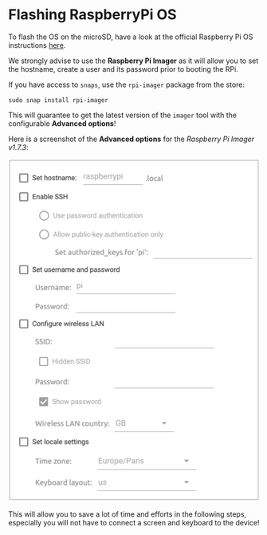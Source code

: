 # Flashing RaspberryPi OS

To flash the OS on the microSD, have a look at the official Raspberry Pi OS instructions [here](https://www.raspberrypi.com/software/).

We strongly advise to use the **Raspberry Pi Imager** as it will allow you to set the hostname, create a user and its password prior to booting the RPi.

If you have access to `snaps`, use the `rpi-imager` package from the store:
```shell
sudo snap install rpi-imager
```
This will guarantee to get the latest version of the `imager` tool with the configurable **Advanced options**!

Here is a screenshot of the **Advanced options** for the _Raspberry Pi Imager v1.7.3_:

![](../../assets/images/plant_imager_v3/rpi_imager_1.7.3_advanced_options.png)

This will allow you to save a lot of time and efforts in the following steps, especially you will not have to connect a screen and keyboard to the device!